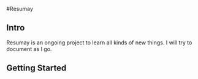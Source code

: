 #Resumay

## Intro

Resumay is an ongoing project to learn all kinds of new things.
I will try to document as I go.

## Getting Started